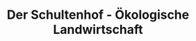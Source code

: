---
title: "Der Schultenhof - Ökologische Landwirtschaft"
url: /hattingen/der-schultenhof-oekologische-landwirtschaft-koenigsteiner-strasse/
shop: Metzgerei
---